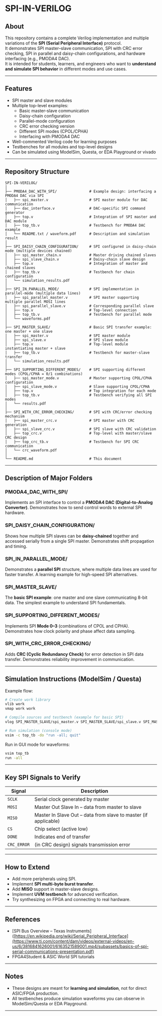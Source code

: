 # SPI-IN-VERILOG

## About
This repository contains a complete Verilog implementation and multiple variations of the **SPI (Serial Peripheral Interface)** protocol.  
It demonstrates SPI master–slave communication, SPI with CRC error checking, SPI in parallel and daisy-chain configurations, and hardware interfacing (e.g., PMODA4 DAC).  
It is intended for students, learners, and engineers who want to **understand and simulate SPI behavior** in different modes and use cases.

---

## Features
- SPI master and slave modules
- Multiple top-level examples:
  - Basic master-slave communication
  - Daisy-chain configuration
  - Parallel-mode configuration
  - CRC error checking version
  - Different SPI modes (CPOL/CPHA)
  - Interfacing with PMODA4 DAC
- Well-commented Verilog code for learning purposes
- Testbenches for all modules and top-level designs
- Can be simulated using ModelSim, Questa, or EDA Playground or vivado

---

## Repository Structure
```
SPI-IN-VERILOG/
│
├── PMODA4_DAC_WITH_SPI/               # Example design: interfacing a PMODA4 DAC via SPI
│   ├── spi_master.v                   # SPI master module for DAC communication
│   ├── dac_interface.v                # DAC-specific SPI command generator
│   ├── top.v                          # Integration of SPI master and DAC module
│   ├── top_tb.v                       # Testbench for PMODA4 DAC example
│   └── README.txt / waveform.pdf      # Description and simulation result
│
├── SPI_DAISY_CHAIN_CONFIGURATION/     # SPI configured in daisy-chain mode (multiple devices chained)
│   ├── spi_master_chain.v             # Master driving chained slaves
│   ├── spi_slave_chain.v              # Daisy-chain slave design
│   ├── top.v                          # Integration of master and chained slaves
│   ├── top_tb.v                       # Testbench for chain configuration
│   └── simulation_results.pdf
│
├── SPI_IN_PARALLEL_MODE/              # SPI implementation in parallel-mode (multiple data lines)
│   ├── spi_parallel_master.v          # SPI master supporting multiple parallel MOSI lines
│   ├── spi_parallel_slave.v           # Corresponding parallel slave
│   ├── top.v                          # Top-level connection
│   ├── top_tb.v                       # Testbench for parallel mode
│   └── waveforms.pdf
│
├── SPI_MASTER_SLAVE/                  # Basic SPI transfer example: one master + one slave
│   ├── spi_master.v                   # SPI master module
│   ├── spi_slave.v                    # SPI slave module
│   ├── top.v                          # Top-level module instantiating master + slave
│   ├── top_tb.v                       # Testbench for master-slave transfer
│   └── simulation_results.pdf
│
├── SPI_SUPPORTING_DIFFERENT_MODES/    # SPI supporting different modes (CPOL/CPHA = 0/1 combinations)
│   ├── spi_master_mode.v              # Master supporting CPOL/CPHA configuration
│   ├── spi_slave_mode.v               # Slave supporting CPOL/CPHA
│   ├── top.v                          # Top integration for each mode
│   ├── top_tb.v                       # Testbench verifying all SPI modes
│   └── results.pdf
│
├── SPI_WITH_CRC_ERROR_CHECKING/       # SPI with CRC/error checking mechanism
│   ├── spi_master_crc.v               # SPI master with CRC generation
│   ├── spi_slave_crc.v                # SPI slave with CRC validation
│   ├── top_crc.v                      # Top-level with master/slave CRC design
│   ├── top_crc_tb.v                   # Testbench for SPI CRC communication
│   └── crc_waveform.pdf
│
└── README.md                          # This document
```

---

## Description of Major Folders

###  PMODA4_DAC_WITH_SPI/
Implements an SPI interface to control a **PMODA4 DAC (Digital-to-Analog Converter)**. Demonstrates how to send control words to external SPI hardware.

###  SPI_DAISY_CHAIN_CONFIGURATION/
Shows how multiple SPI slaves can be **daisy-chained** together and accessed serially from a single SPI master. Demonstrates shift propagation and timing.

###  SPI_IN_PARALLEL_MODE/
Demonstrates a **parallel SPI** structure, where multiple data lines are used for faster transfer. A learning example for high-speed SPI alternatives.

###  SPI_MASTER_SLAVE/
The **basic SPI example**: one master and one slave communicating 8-bit data. The simplest example to understand SPI fundamentals.

###  SPI_SUPPORTING_DIFFERENT_MODES/
Implements SPI **Mode 0–3** (combinations of CPOL and CPHA). Demonstrates how clock polarity and phase affect data sampling.

###  SPI_WITH_CRC_ERROR_CHECKING/
Adds **CRC (Cyclic Redundancy Check)** for error detection in SPI data transfer. Demonstrates reliability improvement in communication.

---

## Simulation Instructions (ModelSim / Questa)
Example flow:

```bash
# Create work library
vlib work
vmap work work

# Compile sources and testbench (example for basic SPI)
vlog SPI_MASTER_SLAVE/spi_master.v SPI_MASTER_SLAVE/spi_slave.v SPI_MASTER_SLAVE/top.v SPI_MASTER_SLAVE/top_tb.v

# Run simulation (console mode)
vsim -c top_tb -do "run -all; quit"
```

Run in GUI mode for waveforms:

```bash
vsim top_tb
run -all
```

---

## Key SPI Signals to Verify
| Signal | Description |
|--------|--------------|
| `SCLK` | Serial clock generated by master |
| `MOSI` | Master Out Slave In – data from master to slave |
| `MISO` | Master In Slave Out – data from slave to master (if applicable) |
| `CS`   | Chip select (active low) |
| `DONE` | Indicates end of transfer |
| `CRC_ERROR` | (in CRC design) signals transmission error |

---

## How to Extend
- Add more peripherals using SPI.
- Implement **SPI multi-byte burst transfer**.
- Add **MISO** support in master-slave designs.
- Implement **UVM testbench** for advanced verification.
- Try synthesizing on FPGA and connecting to real hardware.

---

## References
- [SPI Bus Overview – Texas Instruments]([https://en.wikipedia.org/wiki/Serial_Peripheral_Interface](https://www.ti.com/content/dam/videos/external-videos/en-us/6/3816841626001/6163521589001.mp4/subassets/basics-of-spi-serial-communications-presentation.pdf)
- FPGA4Student & ASIC World SPI tutorials

---

## Notes
- These designs are meant for **learning and simulation**, not for direct ASIC/FPGA production.
- All testbenches produce simulation waveforms you can observe in ModelSim/Questa or EDA Playground.

---
